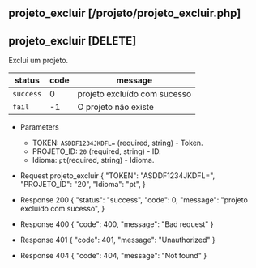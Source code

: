 ## projeto_excluir [/projeto/projeto_excluir.php]

## projeto_excluir [DELETE]

Exclui um projeto.

status    | code | message
---       | ---  | ---
`success` |  0   | projeto excluído com sucesso
`fail`    |  -1  | O projeto não existe

+ Parameters 
    + TOKEN: `ASDDF1234JKDFL=` (required, string) - Token.
    + PROJETO_ID: `20` (required, string) - ID.
    + Idioma: `pt`(required, string) - Idioma.

+ Request projeto_excluir
    {
        "TOKEN": "ASDDF1234JKDFL=",
        "PROJETO_ID": "20",
        "Idioma": "pt",
    }

+ Response 200
    {
        "status": "success",
        "code": 0,
        "message": "projeto excluído com sucesso",
    }

+ Response 400
    {
        "code": 400,
        "message": "Bad request"
    }

+ Response 401
    {
        "code": 401,
        "message": "Unauthorized"
    }

+ Response 404
    {
        "code": 404,
        "message": "Not found"
    }